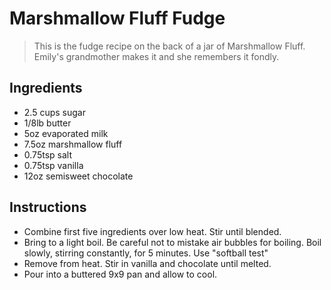 # Marshmallow Fluff Fudge

> This is the fudge recipe on the back of a jar of Marshmallow Fluff. Emily's
> grandmother makes it and she remembers it fondly.

## Ingredients

- 2.5 cups sugar
- 1/8lb butter
- 5oz evaporated milk
- 7.5oz marshmallow fluff
- 0.75tsp salt
- 0.75tsp vanilla
- 12oz semisweet chocolate

## Instructions

- Combine first five ingredients over low heat. Stir until blended.
- Bring to a light boil. Be careful not to mistake air bubbles for boiling.
  Boil slowly, stirring constantly, for 5 minutes. Use "softball test"
- Remove from heat. Stir in vanilla and chocolate until melted.
- Pour into a buttered 9x9 pan and allow to cool.
